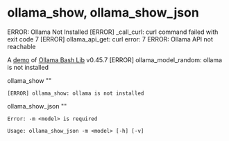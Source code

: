 # ollama_show, ollama_show_json
ERROR: Ollama Not Installed
[ERROR] _call_curl: curl command failed with exit code 7
[ERROR] ollama_api_get: curl error: 7
ERROR: Ollama API not reachable

A [demo](../README.md#demos) of [Ollama Bash Lib](https://github.com/attogram/ollama-bash-lib) v0.45.7
[ERROR] ollama_model_random: ollama is not installed

ollama_show ""

```
[ERROR] ollama_show: ollama is not installed
```


ollama_show_json ""

```
Error: -m <model> is required

Usage: ollama_show_json -m <model> [-h] [-v]
```
